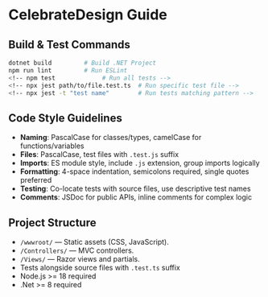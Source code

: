 # CelebrateDesign Guide

## Build & Test Commands

```sh
dotnet build         # Build .NET Project
npm run lint         # Run ESLint
<!-- npm test             # Run all tests -->
<!-- npx jest path/to/file.test.ts  # Run specific test file -->
<!-- npx jest -t "test name"        # Run tests matching pattern -->
```

## Code Style Guidelines

- **Naming**: PascalCase for classes/types, camelCase for functions/variables
- **Files**: PascalCase, test files with `.test.js` suffix
- **Imports**: ES module style, include `.js` extension, group imports logically
- **Formatting**: 4-space indentation, semicolons required, single quotes preferred
- **Testing**: Co-locate tests with source files, use descriptive test names
- **Comments**: JSDoc for public APIs, inline comments for complex logic

## Project Structure

- `/wwwroot/` — Static assets (CSS, JavaScript).
- `/Controllers/` — MVC controllers.
- `/Views/` — Razor views and partials.
- Tests alongside source files with `.test.ts` suffix
- Node.js >= 18 required
- .Net >= 8 required
